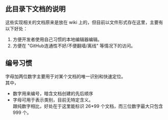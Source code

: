 
## 此目录下文档的说明

这些实现相关的文档原来是放在 wiki 上的，但目前以文件形式存在这里，主要有以下好处：

1. 方便开发者使用自己习惯的本地编辑器编辑。
2. 方便在 "GitHub连通性不好/不便翻墙/离线" 等情况下的访问。

## 编号习惯

字母加两位数字主要用于对某个文档的唯一识别和快速定位。  
其中，
- 数字用来编号，暗含文档创建的先后顺序
- 字母可用于表示类别，目前无特定含义。   
跟纯数字相比，好处在于这里能标识 26*99 个文档，而三位数字最大只包含 999 个。

